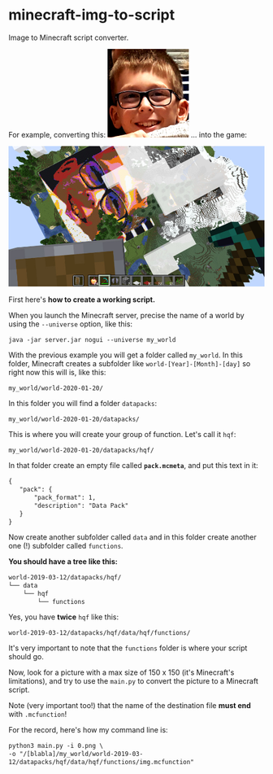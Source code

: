 # minecraft-img-to-script
Image to Minecraft script converter.

For example, converting this:
![Minecraft image converter](https://github.com/olivierpons/minecraft-img-to-script/blob/master/0.png)
...
into the game:

![Minecraft image converter](https://github.com/olivierpons/minecraft-img-to-script/blob/master/screenshot-2020-01-22_01.02.01.jpg)

First here's **how to create a working script.**

When you launch the Minecraft server, precise the name of a world 
by using the `--universe` option, like this:

```
java -jar server.jar nogui --universe my_world
```

With the previous example you will get a folder called `my_world`.
In this folder, Minecraft creates a subfolder like 
`world-[Year]-[Month]-[day]` so right now this will is, like this:

```
my_world/world-2020-01-20/
```

In this folder you will find a folder `datapacks`: 

```
my_world/world-2020-01-20/datapacks/
```

This is where you will create your group of function. Let's call it `hqf`:

```
my_world/world-2020-01-20/datapacks/hqf/
```

In that folder create an empty file called **`pack.mcmeta`**, and put
this text in it:

```
{
   "pack": {
       "pack_format": 1,
       "description": "Data Pack"
   }
}
```
Now create another subfolder called `data` and in this folder
create another one (!) subfolder called `functions`.

**You should have a tree like this:**

```
world-2019-03-12/datapacks/hqf/
└── data
    └── hqf
        └── functions
```

Yes, you have **twice** `hqf` like this:

```
world-2019-03-12/datapacks/hqf/data/hqf/functions/
```

It's very important to note that the `functions` folder is where your
script should go.

Now, look for a picture with a max size of 150 x 150
(it's Minecraft's limitations), and try to use
the `main.py` to convert the picture to a Minecraft script.

Note (very important too!) that the name of the destination file **must
end** with `.mcfunction`!

For the record, here's how my command line is:

```
python3 main.py -i 0.png \
-o "/[blabla]/my_world/world-2019-03-12/datapacks/hqf/data/hqf/functions/img.mcfunction"
```
